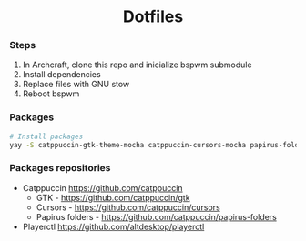 <h1 align="center">
  Dotfiles
</h1>

### Steps

1. In Archcraft, clone this repo and inicialize bspwm submodule
2. Install dependencies
3. Replace files with GNU stow
4. Reboot bspwm

### Packages

```bash
# Install packages
yay -S catppuccin-gtk-theme-mocha catppuccin-cursors-mocha papirus-folders-catppuccin-git playerctl flameshot stow
```

### Packages repositories

- Catppuccin https://github.com/catppuccin
  - GTK - https://github.com/catppuccin/gtk
  - Cursors - https://github.com/catppuccin/cursors
  - Papirus folders - https://github.com/catppuccin/papirus-folders
- Playerctl https://github.com/altdesktop/playerctl
